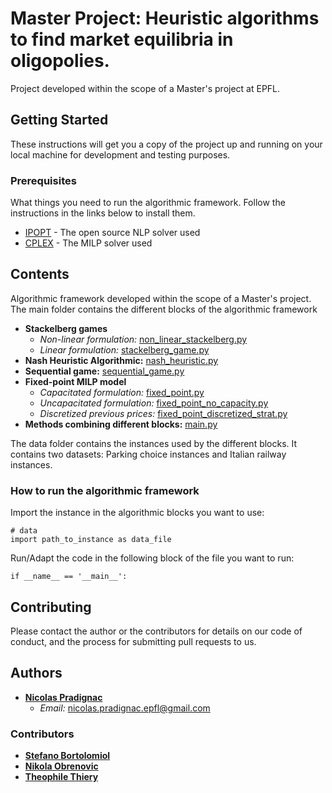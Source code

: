 # Master Project: Heuristic algorithms to find market equilibria in oligopolies.

Project developed within the scope of a Master's project at EPFL.

## Getting Started

These instructions will get you a copy of the project up and running on your local machine for development and testing purposes.

### Prerequisites

What things you need to run the algorithmic framework.
Follow the instructions in the links below to install them.

* [IPOPT](https://github.com/matthias-k/cyipopt) - The open source NLP solver used
* [CPLEX](https://www.ibm.com/support/knowledgecenter/SSSA5P_12.6.1/ilog.odms.cplex.help/CPLEX/GettingStarted/topics/set_up/Python_setup.html) - The MILP solver used

## Contents

Algorithmic framework developed within the scope of a Master's project.
The main folder contains the different blocks of the algorithmic framework

* **Stackelberg games**
  * *Non-linear formulation:* [non_linear_stackelberg.py](https://github.com/nicopradi/Master_Project/blob/master/non_linear_stackelberg.py)
  * *Linear formulation:* [stackelberg_game.py](https://github.com/nicopradi/Master_Project/blob/master/stackelberg_game.py)
* **Nash Heuristic Algorithmic:** [nash_heuristic.py](https://github.com/nicopradi/Master_Project/blob/master/nash_heuristic.py)
* **Sequential game:** [sequential_game.py](https://github.com/nicopradi/Master_Project/blob/master/sequential_game.py)
* **Fixed-point MILP model**
  * *Capacitated formulation:* [fixed_point.py](https://github.com/nicopradi/Master_Project/blob/master/fixed_point.py)
  * *Uncapacitated formulation:* [fixed_point_no_capacity.py](https://github.com/nicopradi/Master_Project/blob/master/fixed_point_no_capacity.py)
  * *Discretized previous prices:* [fixed_point_discretized_strat.py](https://github.com/nicopradi/Master_Project/blob/master/fixed_point_discretized_strat.py)
* **Methods combining different blocks:** [main.py](https://github.com/nicopradi/Master_Project/blob/master/main.py)

The data folder contains the instances used by the different blocks.
It contains two datasets: Parking choice instances and Italian railway instances.

### How to run the algorithmic framework

Import the instance in the algorithmic blocks you want to use:

```
# data
import path_to_instance as data_file
```

Run/Adapt the code in the following block of the file you want to run:

```
if __name__ == '__main__':
```

## Contributing

Please contact the author or the contributors for details on our code of conduct, and the process for submitting pull requests to us.

## Authors

* [**Nicolas Pradignac**](https://www.linkedin.com/in/nicolas-pradignac-b13298159/)
  * *Email:* nicolas.pradignac.epfl@gmail.com

### Contributors

* [**Stefano Bortolomiol**](https://www.epfl.ch/labs/transp-or/people/)
* [**Nikola Obrenovic**](https://www.epfl.ch/labs/transp-or/people/)
* [**Theophile Thiery**](https://www.epfl.ch/labs/transp-or/people/)
